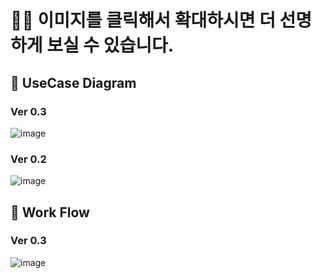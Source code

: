 # 🙋‍♂️ 이미지를 클릭해서 확대하시면 더 선명하게 보실 수 있습니다.


## 🧾 UseCase Diagram


### Ver 0.3
![image](https://github.com/rmflsdl4/SIRIUS/assets/57540594/de8b24d9-3477-49b0-9958-ffaa384311ef)  


### Ver 0.2
![image](https://github.com/rmflsdl4/SIRIUS/assets/57540594/84b067f6-9ca5-4946-a817-1aa1a861d78b)  


## 🧾 Work Flow


### Ver 0.3
![image](https://github.com/rmflsdl4/SIRIUS/assets/142138080/0cb3999d-6aaa-436f-ac54-fde03d01a9d8)


